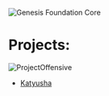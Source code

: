 ![Genesis Foundation Core](https://github.com/GenesisFoundationCore/.github/assets/153700938/3b5ec3a7-107a-4f81-b83e-14c8fb076ac9)

# Projects:
![ProjectOffensive](https://github.com/GenesisFoundationCore/.github/assets/153700938/edfb6a19-cbc5-4ae1-a71a-90f92c971571)
- [Katyusha](https://github.com/GenesisFoundationCore/Katyusha)
